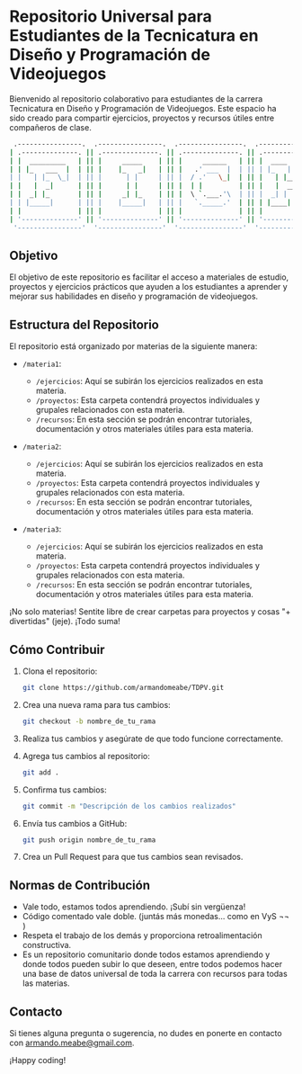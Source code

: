 # Repositorio Universal para Estudiantes de la Tecnicatura en Diseño y Programación de Videojuegos

Bienvenido al repositorio colaborativo para estudiantes de la carrera Tecnicatura en Diseño y Programación de Videojuegos. Este espacio ha sido creado para compartir ejercicios, proyectos y recursos útiles entre compañeros de clase.

```bash
 .----------------.  .----------------.  .----------------.  .----------------. 
| .--------------. || .--------------. || .--------------. || .--------------. |
| |  _________   | || |     _____    | || |     ______   | || |  ____  ____  | |
| | |_   ___  |  | || |    |_   _|   | || |   .' ___  |  | || | |_   ||   _| | |
| |   | |_  \_|  | || |      | |     | || |  / .'   \_|  | || |   | |__| |   | |
| |   |  _|      | || |      | |     | || |  | |         | || |   |  __  |   | |
| |  _| |_       | || |     _| |_    | || |  \ `.___.'\  | || |  _| |  | |_  | |
| | |_____|      | || |    |_____|   | || |   `._____.'  | || | |____||____| | |
| |              | || |              | || |              | || |              | |
| '--------------' || '--------------' || '--------------' || '--------------' |
 '----------------'  '----------------'  '----------------'  '----------------' 
```

    
## Objetivo

El objetivo de este repositorio es facilitar el acceso a materiales de estudio, proyectos y ejercicios prácticos que ayuden a los estudiantes a aprender y mejorar sus habilidades en diseño y programación de videojuegos.

## Estructura del Repositorio

El repositorio está organizado por materias de la siguiente manera:

- `/materia1`:
  - `/ejercicios`: Aquí se subirán los ejercicios realizados en esta materia.
  - `/proyectos`: Esta carpeta contendrá proyectos individuales y grupales relacionados con esta materia.
  - `/recursos`: En esta sección se podrán encontrar tutoriales, documentación y otros materiales útiles para esta materia.

- `/materia2`:
  - `/ejercicios`: Aquí se subirán los ejercicios realizados en esta materia.
  - `/proyectos`: Esta carpeta contendrá proyectos individuales y grupales relacionados con esta materia.
  - `/recursos`: En esta sección se podrán encontrar tutoriales, documentación y otros materiales útiles para esta materia.

- `/materia3`:
  - `/ejercicios`: Aquí se subirán los ejercicios realizados en esta materia.
  - `/proyectos`: Esta carpeta contendrá proyectos individuales y grupales relacionados con esta materia.
  - `/recursos`: En esta sección se podrán encontrar tutoriales, documentación y otros materiales útiles para esta materia.

¡No solo materias! Sentite libre de crear carpetas para proyectos y cosas "+ divertidas" (jeje). ¡Todo suma!  

## Cómo Contribuir

1. Clona el repositorio:

    ```bash
    git clone https://github.com/armandomeabe/TDPV.git
    ```

2. Crea una nueva rama para tus cambios:

    ```bash
    git checkout -b nombre_de_tu_rama
    ```

3. Realiza tus cambios y asegúrate de que todo funcione correctamente.

4. Agrega tus cambios al repositorio:

    ```bash
    git add .
    ```

5. Confirma tus cambios:

    ```bash
    git commit -m "Descripción de los cambios realizados"
    ```

6. Envía tus cambios a GitHub:

    ```bash
    git push origin nombre_de_tu_rama
    ```

7. Crea un Pull Request para que tus cambios sean revisados.

## Normas de Contribución

- Vale todo, estamos todos aprendiendo. ¡Subí sin vergüenza!
- Código comentado vale doble. (juntás más monedas... como en VyS ¬¬ )
- Respeta el trabajo de los demás y proporciona retroalimentación constructiva.
- Es un repositorio comunitario donde todos estamos aprendiendo y donde todos pueden subir lo que deseen, entre todos podemos hacer una base de datos universal de toda la carrera con recursos para todas las materias.

## Contacto

Si tienes alguna pregunta o sugerencia, no dudes en ponerte en contacto con [armando.meabe@gmail.com](mailto:armando.meabe@gmail.com).

¡Happy coding!
